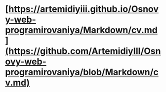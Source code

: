 # [https://artemidiyiii.github.io/Osnovy-web-programirovaniya/Markdown/cv.md](https://github.com/ArtemidiyIII/Osnovy-web-programirovaniya/blob/Markdown/cv.md)
